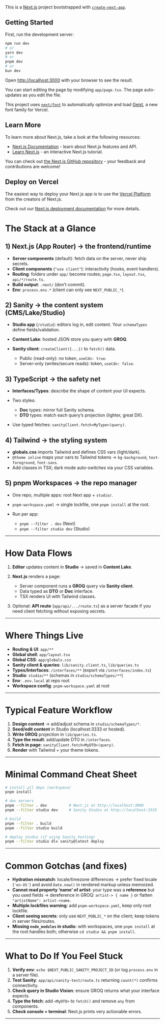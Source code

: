 This is a [Next.js](https://nextjs.org) project bootstrapped with [`create-next-app`](https://nextjs.org/docs/app/api-reference/cli/create-next-app).

## Getting Started

First, run the development server:

```bash
npm run dev
# or
yarn dev
# or
pnpm dev
# or
bun dev
```

Open [http://localhost:3000](http://localhost:3000) with your browser to see the result.

You can start editing the page by modifying `app/page.tsx`. The page auto-updates as you edit the file.

This project uses [`next/font`](https://nextjs.org/docs/app/building-your-application/optimizing/fonts) to automatically optimize and load [Geist](https://vercel.com/font), a new font family for Vercel.

## Learn More

To learn more about Next.js, take a look at the following resources:

- [Next.js Documentation](https://nextjs.org/docs) - learn about Next.js features and API.
- [Learn Next.js](https://nextjs.org/learn) - an interactive Next.js tutorial.

You can check out [the Next.js GitHub repository](https://github.com/vercel/next.js) - your feedback and contributions are welcome!

## Deploy on Vercel

The easiest way to deploy your Next.js app is to use the [Vercel Platform](https://vercel.com/new?utm_medium=default-template&filter=next.js&utm_source=create-next-app&utm_campaign=create-next-app-readme) from the creators of Next.js.

Check out our [Next.js deployment documentation](https://nextjs.org/docs/app/building-your-application/deploying) for more details.

# The Stack at a Glance

## 1) Next.js (App Router) → the **frontend/runtime**

* **Server components** (default): fetch data on the server, never ship secrets.
* **Client components** (`"use client"`): interactivity (hooks, event handlers).
* **Routing**: folders under `app/` become routes; `page.tsx`, `layout.tsx`, `api/*/route.ts`.
* **Build output**: `.next/` (don’t commit).
* **Env**: `process.env.*` (client can only see `NEXT_PUBLIC_*`).

## 2) Sanity → the **content system (CMS/Lake/Studio)**

* **Studio app** (`/studio`): editors log in, edit content. Your `schemaTypes` define fields/validation.
* **Content Lake**: hosted JSON store you query with **GROQ**.
* **Sanity client**: `createClient({...})` to `fetch()` data.

  * Public (read-only): no token, `useCdn: true`.
  * Server-only (writes/secure reads): token, `useCdn: false`.

## 3) TypeScript → the **safety net**

* **Interfaces/Types**: describe the shape of content your UI expects.
* Two styles:

  * **Doc** types: mirror full Sanity schema.
  * **DTO** types: match each query’s projection (lighter, great DX).
* Use typed fetches: `sanityClient.fetch<MyType>(query)`.

## 4) Tailwind → the **styling system**

* **globals.css** imports Tailwind and defines CSS vars (light/dark).
* `@theme inline` maps your vars to Tailwind tokens → `bg-background`, `text-foreground`, `font-sans`.
* Add classes in TSX; dark mode auto-switches via your CSS variables.

## 5) pnpm Workspaces → the **repo manager**

* One repo, multiple apps: root Next app + `studio/`.
* `pnpm-workspace.yaml` → single lockfile, one `pnpm install` at the root.
* Run per app:

  * `pnpm --filter . dev` (Next)
  * `pnpm --filter studio dev` (Studio)

---

# How Data Flows

1. **Editor** updates content in **Studio** → saved in **Content Lake**.
2. **Next.js** renders a page:

   * Server component runs a **GROQ** query via **Sanity client**.
   * Data typed as **DTO** or **Doc** interface.
   * TSX renders UI with Tailwind classes.
3. Optional: **API route** (`app/api/.../route.ts`) as a server facade if you need client fetching without exposing secrets.

---

# Where Things Live

* **Routing & UI**: `app/**`
* **Global shell**: `app/layout.tsx`
* **Global CSS**: `app/globals.css`
* **Sanity client & queries**: `lib/sanity.client.ts`, `lib/queries.ts`
* **Types/Interfaces**: `/interfaces/**` (export via `/interfaces/index.ts`)
* **Studio**: `studio/**` (schemas in `studio/schemaTypes/**`)
* **Env**: `.env.local` at repo root
* **Workspace config**: `pnpm-workspace.yaml` at root

---

# Typical Feature Workflow

1. **Design content** → add/adjust schema in `studio/schemaTypes/*`.
2. **Seed/edit content** in Studio (localhost:3333 or hosted).
3. **Write GROQ** projection in `lib/queries.ts`.
4. **Type the result**: add/update DTO in `/interfaces`.
5. **Fetch in page**: `sanityClient.fetch<MyDTO>(query)`.
6. **Render** with Tailwind + your theme tokens.

---

# Minimal Command Cheat Sheet

```bash
# install all deps (workspace)
pnpm install

# dev servers
pnpm --filter . dev          # Next.js at http://localhost:3000
pnpm --filter studio dev     # Sanity Studio at http://localhost:3333

# build
pnpm --filter . build
pnpm --filter studio build

# deploy studio (if using Sanity hosting)
pnpm --filter studio dlx sanity@latest deploy
```
---

# Common Gotchas (and fixes)

* **Hydration mismatch**: locale/timezone differences → prefer fixed locale (`'en-US'`) and avoid `Date.now()` in rendered markup unless memoized.
* **Cannot read property ‘name’ of artist**: your type was a **reference** but you used fields → dereference in GROQ: `artist-> { name }` or flatten `"artistName": artist->name`.
* **Multiple lockfiles warning**: add `pnpm-workspace.yaml`, keep only root lockfile.
* **Client seeing secrets**: only use `NEXT_PUBLIC_*` on the client; keep tokens in server files/routes.
* **Missing `node_modules` in studio**: with workspaces, one `pnpm install` at the root handles both; otherwise `cd studio && pnpm install`.

---

# What to Do If You Feel Stuck

1. **Verify env**: `echo $NEXT_PUBLIC_SANITY_PROJECT_ID` (or log `process.env` in a server file).
2. **Test Sanity**: `app/api/sanity-test/route.ts` returning `count(*)` confirms connectivity.
3. **Check query in Studio Vision**: ensure GROQ returns what your interface expects.
4. **Type the fetch**: add `<MyDTO>` to `fetch()` and remove `any` from components.
5. **Check console + terminal**: Next.js prints very actionable errors.

---